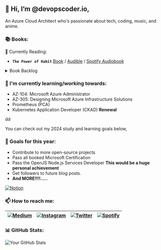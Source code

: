 ## 👋 Hi, I’m @devopscoder.io,

An Azure Cloud Architect who's passionate about tech, coding, music, and anime.



### 📚 Books:
:book: Currently Reading:
- **`The Power of Habit`** [Book](https://www.amazon.co.uk/Power-Habit-Why-What-Change/dp/1847946240) / [Audible](https://www.audible.co.uk/pd/The-Power-of-Habit-Audiobook/B007AK4V62?ipRedirectOverride=true&overrideBaseCountry=true&bp_o=true&source_code=PS1PP30DTRIAL453122123006C&gclid=CjwKCAiAzJOtBhALEiwAtwj8tl82uKSaLuzsXG669qqZxX54aBLKA0bA0w7QqCCTfa2p8MD9IP3s1hoCNMkQAvD_BwE&gclsrc=aw.ds) / [Spotify Audiobook](https://open.spotify.com/show/1dxK3fHqf8C7RpzgxSFmR7?si=92b2ccd1e60648a8)

<details>
  <summary>Book Backlog</summary>
<!---
  - [Book Title 1](link)
  - [Book Title 2](link)
--->
</details>

### 🌱 I'm currently learning/working towards:
- AZ-104: Microsoft Azure Administrator
- AZ-305: Designing Microsoft Azure Infrastructure Solutions
- Prometheus (PCA)
- Kubernetes Application Developer (CKAD) **Renewal**
<!---
- [Technology/Framework/Tool]
- [Another Technology/Framework/Tool]
--->dd
You can check out my 2024 study and learning goals below,



### 🚀 Goals for this year:
- Contribute to more open-source projects
- Pass all booked Microsoft Certification
- Pass the OpenJS Node.js Services Developer **This would be a huge personal achievement**
- Get followers to future blog posts.
- **And MORE!!!!.....**
  
[![Notion](https://img.shields.io/badge/study%20goals%202024-%23000000.svg?&style=for-the-badge&logo=notion&logoColor=white)](https://devopscoder.notion.site/Study-Courses-Certifications-fbea9eea11e64f75824104e1b89a8eb3)

  
  
 <!--- 
- Learn [Specific Skill/Technology]
- Build [Project/Idea]
--->

<!---
### 💬 Ask me about:

- [Area of Expertise/Interest]
- [Another Area of Expertise/Interest]
--->
### 📫 How to reach me: 
| [![Medium](https://img.shields.io/badge/Medium-%2312100E.svg?&style=for-the-badge&logo=medium&logoColor=white)](https://devopscoderio.medium.com/) | [![Instagram](https://img.shields.io/badge/Instagram-%23E4405F.svg?&style=for-the-badge&logo=instagram&logoColor=white)](https://www.instagram.com/devopscoder.io/) | [![Twitter](https://img.shields.io/badge/Twitter-%231DA1F2.svg?&style=for-the-badge&logo=twitter&logoColor=white)](https://twitter.com/devopscoderio) | [![Spotify](https://img.shields.io/badge/Spotify-%231ED760.svg?&style=for-the-badge&logo=spotify&logoColor=white)](https://open.spotify.com/playlist/6EHEeLtwBwO3VdQu06oddJ?si=5a6d1d7c14b44fc4) |
|------------------------------------------------------------------------------------------------------------------------------------------------------------------------------------------------------------------------------------|----------------------------------------------------------------------------------------------------------------------------------------------------------------------------------------------------------------------------|-----------------------------------------------------------------------------------------------------------------------------------------------------------------|------------------------------------------------------------------------------------------------------------------------------------------------------------------|

### 📊 GitHub Stats:
![Your GitHub Stats](https://github-readme-stats.vercel.app/api?username=devopscoderio&show_icons=true&theme=dark&theme=transparent)

